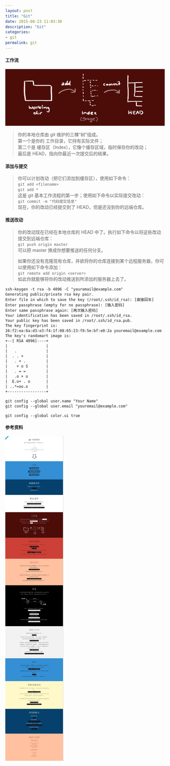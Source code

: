 ```yaml
---
layout: post
title: "Git"
date: 2015-08-23 11:03:30
description: "Git"
categories:
- git
permalink: git
---
```

#### 工作流

![](/assets/img/trees.png)

> 你的本地仓库由 git 维护的三棵“树”组成。  
> 第一个是你的 工作目录，它持有实际文件；  
> 第二个是 缓存区（Index），它像个缓存区域，临时保存你的改动；  
> 最后是 HEAD，指向你最近一次提交后的结果。  

#### 添加与提交

> 你可以计划改动（把它们添加到缓存区），使用如下命令：  
> `git add <filename>`  
> `git add *`  
> 这是 git 基本工作流程的第一步；使用如下命令以实际提交改动：  
> `git commit -m "代码提交信息"`  
> 现在，你的改动已经提交到了 HEAD，但是还没到你的远端仓库。

#### 推送改动

> 你的改动现在已经在本地仓库的 HEAD 中了。执行如下命令以将这些改动提交到远端仓库：  
> `git push origin master`  
> 可以把 master 换成你想要推送的任何分支。   
>  
> 如果你还没有克隆现有仓库，并欲将你的仓库连接到某个远程服务器，你可以使用如下命令添加：  
> `git remote add origin <server>`  
> 如此你就能够将你的改动推送到所添加的服务器上去了。

```vim
ssh-keygen -t rsa -b 4096 -C "youremail@example.com"
Generating public/private rsa key pair.
Enter file in which to save the key (/root/.ssh/id_rsa): [直接回车]
Enter passphrase (empty for no passphrase): [输入密码]
Enter same passphrase again: [再次输入密码]
Your identification has been saved in /root/.ssh/id_rsa.
Your public key has been saved in /root/.ssh/id_rsa.pub.
The key fingerprint is:
26:f2:ea:6a:d3:e3:f4:1f:08:65:23:f8:5e:bf:e0:2a youremail@example.com
The key's randomart image is:
+--[ RSA 4096]----+
|                 |
|   .             |
|  . . +          |
|   . + .         |
|    + o S        |
|   . = =         |
|   .o + o        |
|  E.o+ . o       |
| ..*=oo.o        |
+-----------------+

```

```vim
git config --global user.name "Your Name"
git config --global user.email "youremail@example.com"
```

```vim
git config --global color.ui true
```

#### 参考资料

![](/assets/img/git-guide.png)
